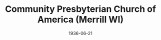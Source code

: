 ---
date: &id001 1936-06-21
end_date: null
location:
  address: American Legion Hall
  city: Merrill
  state: WI
minister:
- end: null
  name: Arthur Perkins
  start: 1936-01-01
  type: Pastor
ministers:
- Arthur Perkins
name: Community Presbyterian Church of America
names:
- end: 1938-02-17
  name: Community Presbyterian Church of America
  start: 1936-06-21
origination_date: *id001
raw_data: 'WI Merrill

  Community Presbyterian Church of America  (June 21, 1936-February 17, 1938)

  American Legion Hall

  (withdrew to the Bible Presbyterian Church, 1937)

  Pastor: Arthur Perkins, 1936

  '
received_from: null
states:
- WI
status:
  active: false
  end_date: 1937-01-01
  reason: withdrawal
  received_from: null
  withdrawal_to: Bible Presbyterian Church
title: Community Presbyterian Church of America (Merrill WI)
withdrawal_to:
- Bible Presbyterian Church
year_established:
- 1936

---